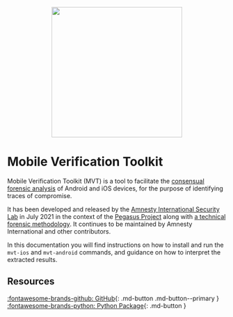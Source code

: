 <p align="center">
     <img src="./mvt.png" width="300" />
</p>

# Mobile Verification Toolkit

Mobile Verification Toolkit (MVT) is a tool to facilitate the [consensual forensic analysis](introduction.md#consensual-forensics) of Android and iOS devices, for the purpose of identifying traces of compromise.

It has been developed and released by the [Amnesty International Security Lab](https://www.amnesty.org/en/tech/) in July 2021 in the context of the [Pegasus Project](https://forbiddenstories.org/about-the-pegasus-project/) along with [a technical forensic methodology](https://www.amnesty.org/en/latest/research/2021/07/forensic-methodology-report-how-to-catch-nso-groups-pegasus/). It continues to be maintained by Amnesty International and other contributors.


In this documentation you will find instructions on how to install and run the `mvt-ios` and `mvt-android` commands, and guidance on how to interpret the extracted results.

## Resources

[:fontawesome-brands-github: GitHub](https://github.com/mvt-project/mvt){: .md-button .md-button--primary } [:fontawesome-brands-python: Python Package](https://pypi.org/project/mvt){: .md-button }
